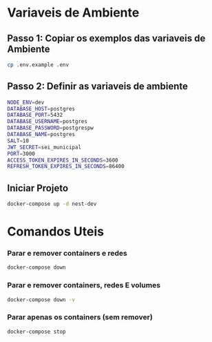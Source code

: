 # Variaveis de Ambiente

## Passo 1: Copiar os exemplos das variaveis de Ambiente

```bash
cp .env.example .env
```

## Passo 2: Definir as variaveis de ambiente

```bash
NODE_ENV=dev
DATABASE_HOST=postgres
DATABASE_PORT=5432
DATABASE_USERNAME=postgres
DATABASE_PASSWORD=postgrespw
DATABASE_NAME=postgres
SALT=10
JWT_SECRET=sei_municipal
PORT=3000
ACCESS_TOKEN_EXPIRES_IN_SECONDS=3600
REFRESH_TOKEN_EXPIRES_IN_SECONDS=86400
```

## Iniciar Projeto

```bash
docker-compose up -d nest-dev
```

# Comandos Uteis

### Parar e remover containers e redes

```bash
docker-compose down
```

### Parar e remover containers, redes E volumes

```bash
docker-compose down -v
```

### Parar apenas os containers (sem remover)

```bash
docker-compose stop
```
